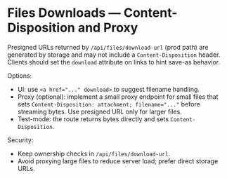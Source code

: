 # Files Downloads — Content-Disposition and Proxy

Presigned URLs returned by `/api/files/download-url` (prod path) are generated by storage and may not include a `Content-Disposition` header. Clients should set the `download` attribute on links to hint save-as behavior.

Options:
- UI: use `<a href="..." download>` to suggest filename handling.
- Proxy (optional): implement a small proxy endpoint for small files that sets `Content-Disposition: attachment; filename="..."` before streaming bytes. Use presigned URL only for larger files.
- Test-mode: the route returns bytes directly and sets `Content-Disposition`.

Security:
- Keep ownership checks in `/api/files/download-url`.
- Avoid proxying large files to reduce server load; prefer direct storage URLs.
